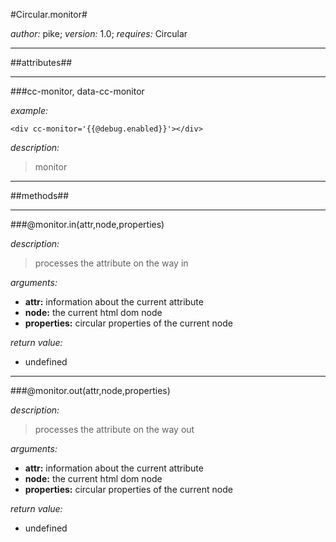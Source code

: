 #Circular.monitor#

*author:* pike; *version:* 1.0; *requires:* Circular

----

##attributes##

----

###cc-monitor, data-cc-monitor

*example:* 

``<div cc-monitor='{{@debug.enabled}}'></div>``

*description:*

> monitor

----

##methods##

----

###@monitor.in(attr,node,properties)

*description:*

>processes the attribute on the way in
	
*arguments:*
	
- **attr:** information about the current attribute
- **node:** the current html dom node
- **properties:** circular properties of the current node
			
*return value:* 

- undefined
		
----

###@monitor.out(attr,node,properties)

*description:*
>processes the attribute on the way out
	
*arguments:*
	
- **attr:** information about the current attribute
- **node:** the current html dom node
- **properties:** circular properties of the current node
			
*return value:* 

- undefined